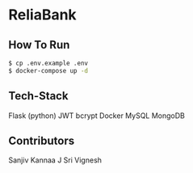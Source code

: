 # ReliaBank


## How To Run
```bash
$ cp .env.example .env
$ docker-compose up -d
```

## Tech-Stack
Flask (python)
JWT
bcrypt
Docker
MySQL
MongoDB

## Contributors
Sanjiv Kannaa J
Sri Vignesh
